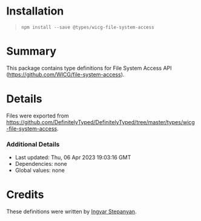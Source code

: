 # Installation
> `npm install --save @types/wicg-file-system-access`

# Summary
This package contains type definitions for File System Access API (https://github.com/WICG/file-system-access).

# Details
Files were exported from https://github.com/DefinitelyTyped/DefinitelyTyped/tree/master/types/wicg-file-system-access.

### Additional Details
 * Last updated: Thu, 06 Apr 2023 19:03:16 GMT
 * Dependencies: none
 * Global values: none

# Credits
These definitions were written by [Ingvar Stepanyan](https://github.com/RReverser).
